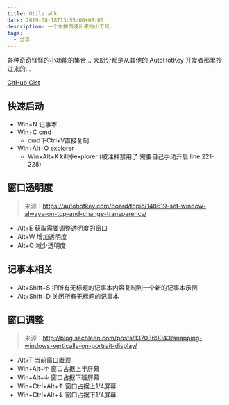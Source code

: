 ```yaml
---
title: Utils.ahk
date: 2019-08-18T13:55:00+08:00
description: 一个东拼西凑出来的小工具...
tags:
  - 分享
---
```


各种奇奇怪怪的小功能的集合... 大部分都是从其他的 AutoHotKey 开发者那里抄过来的...

[GitHub Gist](https://gist.github.com/jerrylususu/ca434b7c34c77968ceecd4b735af1fcf)

## 快速启动

- Win+N 记事本
- Win+C cmd
	- cmd下Ctrl+V直接复制
- Win+Alt+O explorer
	- Win+Alt+K kill掉explorer (被注释禁用了 需要自己手动开启 line 221-228)

## 窗口透明度
> 来源：https://autohotkey.com/board/topic/148619-set-window-always-on-top-and-change-transparency/

- Alt+E 获取需要调整透明度的窗口
- Alt+W 增加透明度
- Alt+Q 减少透明度

## 记事本相关
- Alt+Shift+S 把所有无标题的记事本内容复制到一个新的记事本示例
- Alt+Shift+D 关闭所有无标题的记事本

## 窗口调整
> 来源：http://blog.sachleen.com/posts/1370369043/snapping-windows-vertically-on-portrait-display/

- Alt+T 当前窗口置顶
- Win+Alt+↑ 窗口占据上半屏幕
- Win+Alt+↓ 窗口占据下班屏幕
- Win+Ctrl+Alt+↑ 窗口占据上1/4屏幕
- Win+Ctrl+Alt+↓ 窗口占据下1/4屏幕
